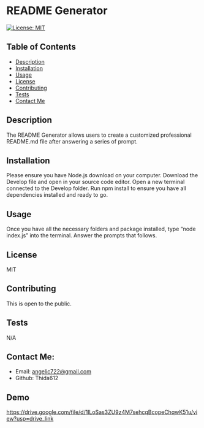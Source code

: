 # README Generator
[![License: MIT](https://img.shields.io/badge/License-MIT-yellow.svg)](https://opensource.org/licenses/MIT)




## Table of Contents
* [Description](#description)
* [Installation](#installation)
* [Usage](#usage)
* [License](#license)
* [Contributing](#contributing)
* [Tests](#tests)
* [Contact Me](#contact-me)

## Description 
The README Generator allows users to create a customized professional README.md file after answering a series of prompt.

## Installation 
Please ensure you have Node.js download on your computer. Download the Develop file and open in your source code editor. Open a new terminal connected to the Develop folder. Run npm install to ensure you have all dependencies installed and ready to go.

## Usage 
Once you have all the necessary folders and package installed, type “node index.js” into the terminal. Answer the prompts that follows.

## License 
MIT

## Contributing 
This is open to the public.

## Tests 
N/A

## Contact Me:
* Email: angelic722@gmail.com
* Github: Thida612

## Demo
https://drive.google.com/file/d/1lLoSas3ZU9z4M7sehcqBcopeChqwK51u/view?usp=drive_link

